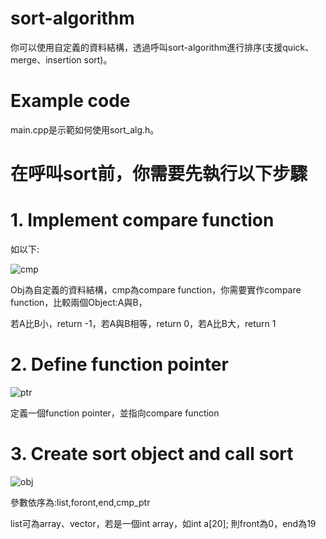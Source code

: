 # sort-algorithm
你可以使用自定義的資料結構，透過呼叫sort-algorithm進行排序(支援quick、merge、insertion sort)。
# Example code
main.cpp是示範如何使用sort_alg.h。
# 在呼叫sort前，你需要先執行以下步驟
# 1. Implement compare function

如以下:

![cmp](https://user-images.githubusercontent.com/42535879/118246959-34b14a80-b4d5-11eb-90a2-58309aed69a2.PNG)

Obj為自定義的資料結構，cmp為compare function，你需要實作compare function，比較兩個Object:A與B，

若A比B小，return -1，若A與B相等，return 0，若A比B大，return 1

# 2. Define function pointer
![ptr](https://user-images.githubusercontent.com/42535879/118248749-41cf3900-b4d7-11eb-93b0-95c7ca45b0e7.PNG)

定義一個function pointer，並指向compare function
# 3. Create sort object and call sort
![obj](https://user-images.githubusercontent.com/42535879/118249398-f9644b00-b4d7-11eb-814e-336af765ab7a.PNG)

參數依序為:list,foront,end,cmp_ptr

list可為array、vector，若是一個int array，如int a[20]; 則front為0，end為19
